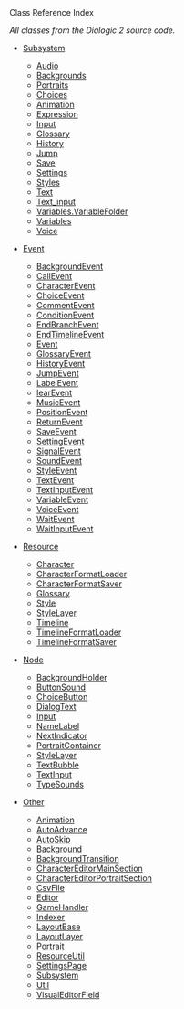 
<div class="header-banner purple">
<div class="header-label purple">Class Reference Index</div>
</div>

*All classes from the Dialogic 2 source code.*

- [Subsystem]()
    - [Audio](classes/class_subsystem_audio.md)
    - [Backgrounds](classes/class_subsystem_backgrounds.md)
    - [Portraits](classes/class_subsystem_portraits.md)
    - [Choices](classes/class_subsystem_choices.md)
    - [Animation](classes/class_subsystem_animation.md)
    - [Expression](classes/class_subsystem_expression.md)
    - [Input](classes/class_subsystem_input.md)
    - [Glossary](classes/class_subsystem_glossary.md)
    - [History](classes/class_subsystem_history.md)
    - [Jump](classes/class_subsystem_jump.md)
    - [Save](classes/class_subsystem_save.md)
    - [Settings](classes/class_subsystem_settings.md)
    - [Styles](classes/class_subsystem_styles.md)
    - [Text](classes/class_subsystem_text.md)
    - [Text_input](classes/class_subsystem_text_input.md)
    - [Variables.VariableFolder](classes/class_subsystem_variables.variablefolder.md)
    - [Variables](classes/class_subsystem_variables.md)
    - [Voice](classes/class_subsystem_voice.md)

- [Event]()
    - [BackgroundEvent](classes/class_dialogicbackgroundevent.md)
    - [CallEvent](classes/class_dialogiccallevent.md)
    - [CharacterEvent](classes/class_dialogiccharacterevent.md)
    - [ChoiceEvent](classes/class_dialogicchoiceevent.md)
    - [CommentEvent](classes/class_dialogiccommentevent.md)
    - [ConditionEvent](classes/class_dialogicconditionevent.md)
    - [EndBranchEvent](classes/class_dialogicendbranchevent.md)
    - [EndTimelineEvent](classes/class_dialogicendtimelineevent.md)
    - [Event](classes/class_dialogicevent.md)
    - [GlossaryEvent](classes/class_dialogicglossaryevent.md)
    - [HistoryEvent](classes/class_dialogichistoryevent.md)
    - [JumpEvent](classes/class_dialogicjumpevent.md)
    - [LabelEvent](classes/class_dialogiclabelevent.md)
    - [learEvent](classes/class_dialogiclearevent.md)
    - [MusicEvent](classes/class_dialogicmusicevent.md)
    - [PositionEvent](classes/class_dialogicpositionevent.md)
    - [ReturnEvent](classes/class_dialogicreturnevent.md)
    - [SaveEvent](classes/class_dialogicsaveevent.md)
    - [SettingEvent](classes/class_dialogicsettingevent.md)
    - [SignalEvent](classes/class_dialogicsignalevent.md)
    - [SoundEvent](classes/class_dialogicsoundevent.md)
    - [StyleEvent](classes/class_dialogicstyleevent.md)
    - [TextEvent](classes/class_dialogictextevent.md)
    - [TextInputEvent](classes/class_dialogictextinputevent.md)
    - [VariableEvent](classes/class_dialogicvariableevent.md)
    - [VoiceEvent](classes/class_dialogicvoiceevent.md)
    - [WaitEvent](classes/class_dialogicwaitevent.md)
    - [WaitInputEvent](classes/class_dialogicwaitinputevent.md)

- [Resource]()
    - [Character](classes/class_dialogiccharacter.md)
    - [CharacterFormatLoader](classes/class_dialogiccharacterformatloader.md)
    - [CharacterFormatSaver](classes/class_dialogiccharacterformatsaver.md)
    - [Glossary](classes/class_dialogicglossary.md)
    - [Style](classes/class_dialogicstyle.md)
    - [StyleLayer](classes/class_dialogicstylelayer.md)
    - [Timeline](classes/class_dialogictimeline.md)
    - [TimelineFormatLoader](classes/class_dialogictimelineformatloader.md)
    - [TimelineFormatSaver](classes/class_dialogictimelineformatsaver.md)

- [Node]()
    - [BackgroundHolder](classes/class_dialogicnode_backgroundholder.md)
    - [ButtonSound](classes/class_dialogicnode_buttonsound.md)
    - [ChoiceButton](classes/class_dialogicnode_choicebutton.md)
    - [DialogText](classes/class_dialogicnode_dialogtext.md)
    - [Input](classes/class_dialogicnode_input.md)
    - [NameLabel](classes/class_dialogicnode_namelabel.md)
    - [NextIndicator](classes/class_dialogicnode_nextindicator.md)
    - [PortraitContainer](classes/class_dialogicnode_portraitcontainer.md)
    - [StyleLayer](classes/class_dialogicnode_stylelayer.md)
    - [TextBubble](classes/class_dialogicnode_textbubble.md)
    - [TextInput](classes/class_dialogicnode_textinput.md)
    - [TypeSounds](classes/class_dialogicnode_typesounds.md)

- [Other]()
    - [Animation](classes/class_dialogicanimation.md)
    - [AutoAdvance](classes/class_dialogicautoadvance.md)
    - [AutoSkip](classes/class_dialogicautoskip.md)
    - [Background](classes/class_dialogicbackground.md)
    - [BackgroundTransition](classes/class_dialogicbackgroundtransition.md)
    - [CharacterEditorMainSection](classes/class_dialogiccharactereditormainsection.md)
    - [CharacterEditorPortraitSection](classes/class_dialogiccharactereditorportraitsection.md)
    - [CsvFile](classes/class_dialogiccsvfile.md)
    - [Editor](classes/class_dialogiceditor.md)
    - [GameHandler](classes/class_dialogicgamehandler.md)
    - [Indexer](classes/class_dialogicindexer.md)
    - [LayoutBase](classes/class_dialogiclayoutbase.md)
    - [LayoutLayer](classes/class_dialogiclayoutlayer.md)
    - [Portrait](classes/class_dialogicportrait.md)
    - [ResourceUtil](classes/class_dialogicresourceutil.md)
    - [SettingsPage](classes/class_dialogicsettingspage.md)
    - [Subsystem](classes/class_dialogicsubsystem.md)
    - [Util](classes/class_dialogicutil.md)
    - [VisualEditorField](classes/class_dialogicvisualeditorfield.md)

